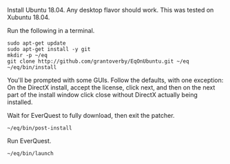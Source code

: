 Install Ubuntu 18.04. Any desktop flavor should work. This was tested on Xubuntu 18.04.

Run the following in a terminal.

    sudo apt-get update
    sudo apt-get install -y git
    mkdir -p ~/eq
    git clone http://github.com/grantoverby/EqOnUbuntu.git ~/eq
    ~/eq/bin/install

You'll be prompted with some GUIs. Follow the defaults, with one exception: On the DirectX install, accept the license, click next, and then on the next part of the install window click close without DirectX actually being installed.

Wait for EverQuest to fully download, then exit the patcher.

    ~/eq/bin/post-install

Run EverQuest.

    ~/eq/bin/launch
